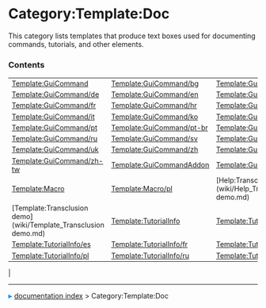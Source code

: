 # Category:Template:Doc
This category lists templates that produce text boxes used for documenting commands, tutorials, and other elements.

### Contents

|     |     |     |
| --- | --- | --- |
| [Template:GuiCommand](wiki/Template_GuiCommand.md) | [Template:GuiCommand/bg](wiki/Template_GuiCommand/bg.md) | [Template:GuiCommand/cs](wiki/Template_GuiCommand/cs.md) |
| [Template:GuiCommand/de](wiki/Template_GuiCommand/de.md) | [Template:GuiCommand/en](wiki/Template_GuiCommand/en.md) | [Template:GuiCommand/es](wiki/Template_GuiCommand/es.md) |
| [Template:GuiCommand/fr](wiki/Template_GuiCommand/fr.md) | [Template:GuiCommand/hr](wiki/Template_GuiCommand/hr.md) | [Template:GuiCommand/id](wiki/Template_GuiCommand/id.md) |
| [Template:GuiCommand/it](wiki/Template_GuiCommand/it.md) | [Template:GuiCommand/ko](wiki/Template_GuiCommand/ko.md) | [Template:GuiCommand/pl](wiki/Template_GuiCommand/pl.md) |
| [Template:GuiCommand/pt](wiki/Template_GuiCommand/pt.md) | [Template:GuiCommand/pt-br](wiki/Template_GuiCommand/pt-br.md) | [Template:GuiCommand/ro](wiki/Template_GuiCommand/ro.md) |
| [Template:GuiCommand/ru](wiki/Template_GuiCommand/ru.md) | [Template:GuiCommand/sv](wiki/Template_GuiCommand/sv.md) | [Template:GuiCommand/tr](wiki/Template_GuiCommand/tr.md) |
| [Template:GuiCommand/uk](wiki/Template_GuiCommand/uk.md) | [Template:GuiCommand/zh](wiki/Template_GuiCommand/zh.md) | [Template:GuiCommand/zh-cn](wiki/Template_GuiCommand/zh-cn.md) |
| [Template:GuiCommand/zh-tw](wiki/Template_GuiCommand/zh-tw.md) | [Template:GuiCommandAddon](wiki/Template_GuiCommandAddon.md) | [Template:GuiCommandAddon/pl](wiki/Template_GuiCommandAddon/pl.md) |
| [Template:Macro](wiki/Template_Macro.md) | [Template:Macro/pl](wiki/Template_Macro/pl.md) | [Help:Transclusion demo](wiki/Help_Transclusion demo.md) |
| [Template:Transclusion demo](wiki/Template_Transclusion demo.md) | [Template:TutorialInfo](wiki/Template_TutorialInfo.md) | [Template:TutorialInfo/de](wiki/Template_TutorialInfo/de.md) |
| [Template:TutorialInfo/es](wiki/Template_TutorialInfo/es.md) | [Template:TutorialInfo/fr](wiki/Template_TutorialInfo/fr.md) | [Template:TutorialInfo/it](wiki/Template_TutorialInfo/it.md) |
| [Template:TutorialInfo/pl](wiki/Template_TutorialInfo/pl.md) | [Template:TutorialInfo/ru](wiki/Template_TutorialInfo/ru.md) | [Template:TutorialInfo/tr](wiki/Template_TutorialInfo/tr.md) |
|



---
![](images/Right_arrow.png) [documentation index](../README.md) > Category:Template:Doc

